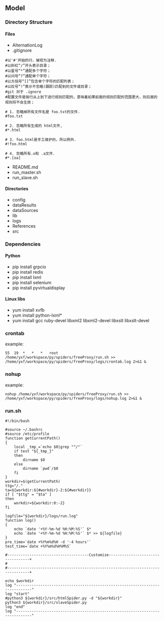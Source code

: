 ## Model
### Directory Structure
#### Files
* AlternationLog
* .gitignore
```
#以'#'开始的行，被视为注释.                                                          
#以斜杠“/”开头表示目录；
#以星号“*”通配多个字符；
#以问号“?”通配单个字符；
#以方括号“[]”包含单个字符的匹配列表；
#以叹号“!”表示不忽略(跟踪)匹配到的文件或目录；
#git 对于 .ignore
#配置文件是按行从上到下进行规则匹配的，意味着如果前面的规则匹配的范围更大，则后面的规则将不会生效；

# 1. 忽略掉所有文件名是 foo.txt的文件.
#foo.txt

# 2. 忽略所有生成的 html文件,
#*.html

# 3. foo.html是手工维护的，所以例外.
#!foo.html

# 4. 忽略所有.o和 .a文件.
#*.[oa]
```

* README.md
* run_master.sh
* run_slave.sh

#### Directories
* config
* dataResults
* dataSources
* lib
* logs
* References
* src

### Dependencies
#### Python
* pip install grpcio
* pip install redis
* pip install lxml
* pip install selenium
* pip install pyvirtualdisplay

#### Linux libs
* yum install xvfb
* yum install python-lxml*
* yum install gcc ruby-devel libxml2 libxml2-devel libxslt libxslt-devel 

### crontab 
example:
```
55	19	*	*	*	root	/home/yxf/workspace/py/spiders/freeProxy/run.sh	>> /home/yxf/workspace/py/spiders/freeProxy/logs/crontab.log 2>&1 & 
```
### nohup
example:
```
nohup /home/yxf/workspace/py/spiders/freeProxy/run.sh >> /home/yxf/workspace/py/spiders/freeProxy/logs/nohup.log 2>&1 &
```

### run.sh
```
#!/bin/bash

#source ~/.bashrc
#source /etc/profile
function getCurrentPath() 
{
    local _tmp_=`echo $0|grep "^/"`
    if test "${_tmp_}"
    then
        dirname $0
    else 
        dirname `pwd`/$0
    fi
}
workdir=$(getCurrentPath)
ttg="/."
ta=${workdir:${#workdir}-2:${#workdir}}
if [ "$ttg" = "$ta" ] 
then
    workdir=${workdir:0:-2}
fi

logfile="${workdir}/logs/run.log"
function log()
{
    echo `date '+%Y-%m-%d %H:%M:%S'` $*
    echo `date '+%Y-%m-%d %H:%M:%S'` $* >> ${logfile}
}
pre_time=`date +%Y%m%d%H -d '-4 hours'`
test_time=`date +%Y%m%d%H%M%S`

#-------------------------------------Customize----------------------------------+
#
#--------------------------------------------------------------------------------+

echo $workdir
log "-----------------------------------------------------------------------------"
log "start"
#python3 ${workdir}/src/htmlSpider.py -d "${workdir}"
python3 ${workdir}/src/slaveSpider.py 
log "end"
log "-----------------------------------------------------------------------------"
```
